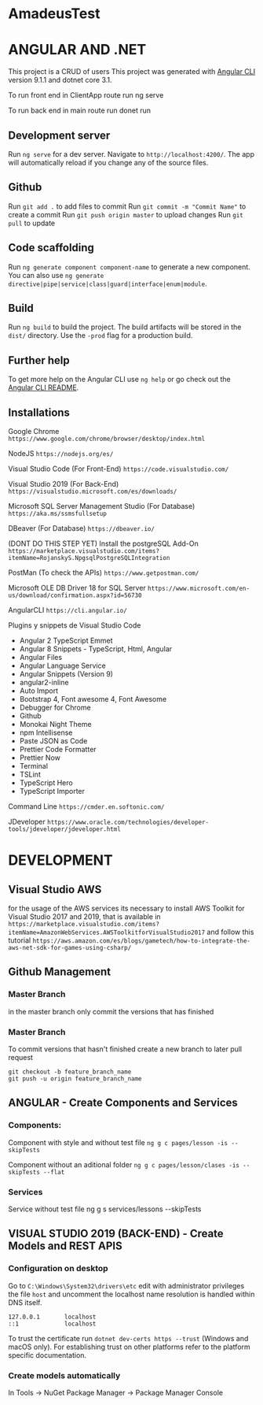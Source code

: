 # AmadeusTest
# ANGULAR AND .NET
This project is a CRUD of users
This project was generated with [Angular CLI](https://github.com/angular/angular-cli) version 9.1.1 and dotnet core 3.1.

To run front end in ClientApp route run ng serve

To run back end in main route run donet run
## Development server

Run `ng serve` for a dev server. Navigate to `http://localhost:4200/`. The app will automatically reload if you change any of the source files.

## Github

Run `git add .` to add files to commit
Run `git commit -m "Commit Name"` to create a commit
Run `git push origin master`  to upload changes
Run `git pull` to update


## Code scaffolding

Run `ng generate component component-name` to generate a new component. You can also use `ng generate directive|pipe|service|class|guard|interface|enum|module`.

## Build

Run `ng build` to build the project. The build artifacts will be stored in the `dist/` directory. Use the `-prod` flag for a production build.


## Further help

To get more help on the Angular CLI use `ng help` or go check out the [Angular CLI README](https://github.com/angular/angular-cli/blob/master/README.md).

## Installations
Google	Chrome
`https://www.google.com/chrome/browser/desktop/index.html`

NodeJS
`https://nodejs.org/es/`

Visual	Studio	Code (For Front-End)
`https://code.visualstudio.com/`

Visual	Studio	2019 (For Back-End)
`https://visualstudio.microsoft.com/es/downloads/`

Microsoft SQL Server Management Studio (For Database)
`https://aka.ms/ssmsfullsetup`

DBeaver (For Database)
`https://dbeaver.io/`

(DONT DO THIS STEP YET) Install the postgreSQL Add-On
`https://marketplace.visualstudio.com/items?itemName=RojanskyS.NpgsqlPostgreSQLIntegration`

PostMan (To check the APIs)
`https://www.getpostman.com/`

Microsoft OLE DB Driver 18 for SQL Server
`https://www.microsoft.com/en-us/download/confirmation.aspx?id=56730`

AngularCLI
`https://cli.angular.io/`

Plugins	y	snippets	de	Visual	Studio	Code
- Angular 2 TypeScript Emmet
- Angular 8 Snippets - TypeScript, Html, Angular
- Angular Files
- Angular Language Service
- Angular Snippets (Version 9)
- angular2-inline
- Auto Import
- Bootstrap 4, Font awesome 4, Font Awesome
- Debugger for Chrome
- Github
- Monokai Night Theme
- npm Intellisense
- Paste JSON as Code
- Prettier Code Formatter
- Prettier Now
- Terminal
- TSLint
- TypeScript Hero
- TypeScript Importer

Command Line
`https://cmder.en.softonic.com/`

JDeveloper
`https://www.oracle.com/technologies/developer-tools/jdeveloper/jdeveloper.html`

# DEVELOPMENT

## Visual Studio AWS
for the usage of the AWS services its necessary to install AWS Toolkit for Visual Studio 2017 and 2019, that is available in `https://marketplace.visualstudio.com/items?itemName=AmazonWebServices.AWSToolkitforVisualStudio2017` and follow this tutorial `https://aws.amazon.com/es/blogs/gametech/how-to-integrate-the-aws-net-sdk-for-games-using-csharp/`

## Github Management

### Master Branch
in the master branch only commit the versions that has finished

### Master Branch
To commit versions that hasn't finished create a new branch to later pull request
```
git checkout -b feature_branch_name
git push -u origin feature_branch_name
```

## ANGULAR - Create Components and Services

### Components:
Component with style and without test file
`ng g c pages/lesson -is --skipTests`

Component without an aditional folder
`ng g c pages/lesson/clases -is --skipTests --flat`

### Services
Service without test file
ng g s services/lessons --skipTests

## VISUAL STUDIO 2019 (BACK-END) - Create Models and REST APIS

### Configuration on desktop

Go to `C:\Windows\System32\drivers\etc` edit with administrator privileges the file `host` and uncomment the localhost name resolution is handled within DNS itself.
```
127.0.0.1       localhost
::1             localhost
```
To trust the certificate run `dotnet dev-certs https --trust` (Windows and macOS only).
For establishing trust on other platforms refer to the platform specific documentation.

### Create models automatically
In Tools -> NuGet Package Manager -> Package Manager Console






